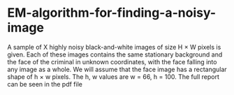 # EM-algorithm-for-finding-a-noisy-image
A sample of X highly noisy black-and-white images of size H × W pixels is given. Each of these images contains the same stationary background and the face of the criminal in unknown coordinates, with the face falling into any image as a whole. We will assume that the face image has a rectangular shape of h × w pixels. The h, w values are w = 66, h = 100. The full report can be seen in the pdf file
